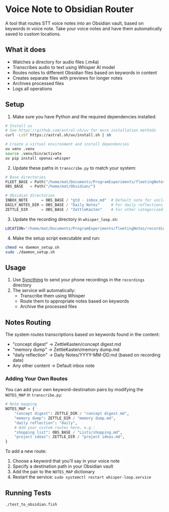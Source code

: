 # Voice Note to Obsidian Router

A tool that routes STT voice notes into an Obsidian vault, based on keywords in voice note. Take your voice notes and have them automatically saved to custom locations.

## What it does

- Watches a directory for audio files (.m4a)
- Transcribes audio to text using Whisper AI model
- Routes notes to different Obsidian files based on keywords in content
- Creates separate files with previews for longer notes
- Archives processed files
- Logs all operations

## Setup

1. Make sure you have Python and the required dependencies installed:
```bash
# Install uv 
# See https://github.com/astral-sh/uv for more installation methods
curl -LsSf https://astral.sh/uv/install.sh | sh

# Create a virtual environment and install dependencies
uv venv .venv
source .venv/bin/activate
uv pip install openai-whisper
```

2. Update these paths in `transcribe.py` to match your system:
```python
# Base directories
FLEET_BASE = Path("/home/mat/Documents/ProgramExperiments/fleetingNotes")  # Project directory
OBS_BASE   = Path("/home/mat/Obsidian/")                                   # Your Obsidian vault location

# Obsidian directories
INBOX_NOTE      = OBS_BASE / "gtd - inbox.md"  # Default note for unclassified notes
DAILY_NOTES_DIR = OBS_BASE / "Daily Notes"     # For daily reflections
ZETTLE_DIR      = OBS_BASE / "ZettleKasten"    # For other categorized notes
```

3. Update the recording directory in `whisper_loop.sh`:
```bash
LOCATION="/home/mat/Documents/ProgramExperiments/fleetingNotes/recordings"
```

4. Make the setup script executable and run:
```bash
chmod +x daemon_setup.sh
sudo ./daemon_setup.sh
```

## Usage

1. Use [Syncthing](https://docs.syncthing.net/intro/getting-started.html) to send your phone recordings in the `recordings` directory
2. The service will automatically:
   - Transcribe them using Whisper
   - Route them to appropriate notes based on keywords
   - Archive the processed files

## Notes Routing

The system routes transcriptions based on keywords found in the content:
- "concept digest" → ZettleKasten/concept digest.md
- "memory dump" → ZettleKasten/memory dump.md
- "daily reflection" → Daily Notes/YYYY-MM-DD.md (based on recording date)
- Any other content → Default inbox note

### Adding Your Own Routes

You can add your own keyword-destination pairs by modifying the `NOTES_MAP` in `transcribe.py`:

```python
# Note mapping
NOTES_MAP = {
    "concept digest": ZETTLE_DIR / "concept digest.md",
    "memory dump": ZETTLE_DIR / "memory dump.md",
    "daily reflection": "daily",
    # Add your custom routes here, e.g.:
    "shopping list": OBS_BASE / "Lists/shopping.md",
    "project ideas": ZETTLE_DIR / "project ideas.md",
}
```

To add a new route:
1. Choose a keyword that you'll say in your voice note
2. Specify a destination path in your Obsidian vault
3. Add the pair to the `NOTES_MAP` dictionary
4. Restart the service: `sudo systemctl restart whisper-loop.service`

## Running Tests

```bash
./test_to_obsidian.fish
```
